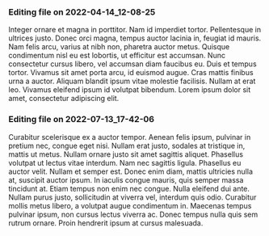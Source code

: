 

### Editing file on 2022-04-14_12-08-25

Integer ornare et magna in porttitor. Nam id imperdiet tortor. Pellentesque in ultrices justo. Donec orci magna, tempus auctor lacinia in, feugiat id mauris. Nam felis arcu, varius at nibh non, pharetra auctor metus. Quisque condimentum nisl eu est lobortis, ut efficitur est accumsan. Nunc consectetur cursus libero, vel accumsan diam faucibus eu.
Duis et tempus tortor. Vivamus sit amet porta arcu, id euismod augue. Cras mattis finibus urna a auctor. Aliquam blandit ipsum vitae molestie facilisis. Nullam at erat leo. Vivamus eleifend ipsum id volutpat bibendum. Lorem ipsum dolor sit amet, consectetur adipiscing elit.




### Editing file on 2022-07-13_17-42-06

Curabitur scelerisque ex a auctor tempor. Aenean felis ipsum, pulvinar in pretium nec, congue eget nisi. Nullam erat justo, sodales at tristique in, mattis ut metus. Nullam ornare justo sit amet sagittis aliquet. Phasellus volutpat ut lectus vitae interdum. Nam nec sagittis ligula. Phasellus eu auctor velit.
Nullam et semper est. Donec enim diam, mattis ultricies nulla at, suscipit auctor ipsum. In iaculis congue mauris, quis semper massa tincidunt at. Etiam tempus non enim nec congue. Nulla eleifend dui ante. Nullam purus justo, sollicitudin at viverra vel, interdum quis odio. Curabitur mollis metus libero, a volutpat augue condimentum in. Maecenas tempus pulvinar ipsum, non cursus lectus viverra ac. Donec tempus nulla quis sem rutrum ornare. Proin hendrerit ipsum at cursus malesuada.


